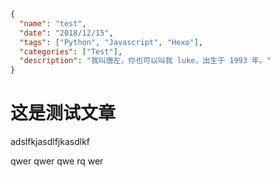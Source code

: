 ```json data
{
  "name": "test",
  "date": "2018/12/15",
  "tags": ["Python", "Javascript", "Hexo"],
  "categories": ["Test"],
  "description": "我叫唐左，你也可以叫我 luke，出生于 1993 年。"
}
```

# 这是测试文章

adslfkjasdlfjkasdlkf

qwer
qwer
qwe
rq
wer
